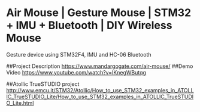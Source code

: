 # Air Mouse | Gesture Mouse | STM32 + IMU + Bluetooth | DIY Wireless Mouse
Gesture device using STM32F4, IMU and HC-06 Bluetooth

##Project Description
https://www.mandargogate.com/air-mouse/
##Demo Video
https://www.youtube.com/watch?v=IKnegWButqg

##Atollic TrueSTUDIO project
http://www.emcu.it/STM32/Atollic/How_to_use_STM32_examples_in_ATOLLIC_TrueSTUDIO_Lite/How_to_use_STM32_examples_in_ATOLLIC_TrueSTUDIO_Lite.html
